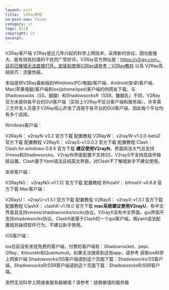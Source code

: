 ```yaml
---
layout: post
title:  V2Ray教程
no-post-nav: false
category: it
tags: [it]
copyright: it
excerpt: 
---
```



V2Ray客户端
V2Ray是近几年兴起的科学上网技术，采用新的协议，因功能强大、能有效抵抗墙的干扰而广受好评。V2Ray官方网址是：https://v2ray.com，目前已被墙无法直接打开。安装和使用V2Ray请参考：V2Ray教程 以及 V2Ray高级技巧：流量伪装。

本站提供V2Ray最新版的Windows(PC/电脑)客户端、Android(安卓)客户端、Mac(苹果电脑)客户端和ios(iphone/ipad)客户端的供网友下载。与Shadowsocks（SS、酸酸）和ShadowsocksR（SSR、酸酸乳）不同，V2Ray官方未提供各平台的GUI客户端（实际上V2Ray不区分客户端和服务端）。许多第三方开发人员基于V2Ray核心开发了适用于各平台的GUI客户端，因此每个平台均有多个选择。

Windows客户端：

V2RayN：       v2rayN-v3.2                                 官方下载        配置教程
V2RayW：       v2rayW-v1.0.0-beta2                    官方下载        配置教程
V2RayS：       v2rayS-v1.0.0.3                             官方下载         配置教程
Clash：           Clash.for.windows-0.8.6               官方下载
**建议使用V2rayN**，界面简洁大气且支持Vmess和Shadowsocks。V2rayW界面配置不支持SS，V2rayS不支持高级传输层设置。Clash基于Yaml语法且纯英文界面，对Clash不了解或新手不建议使用。

安卓客户端：

V2RayNG：        v2rayNG-v1.1.12                         官方下载      配置教程
BifrostV：           bifrostV-v0.6.8                             官方下载
Mac客户端：

V2RayU：       v2rayU-v1.5.1                             官方下载       配置教程
V2RayX：       v2rayX-v1.5.1                             官方下载       配置教程
ClashX：        clashX-v1.16.0                            官方下载
**mac系统建议使用V2rayU**，有中文界面且支持vmess/shadowsocks/socks协议。V2rayX没有中文界面，gui界面不支持shadowsocks协议。ClashX是基于Clash的一个gui客户端，用yaml语法配置规则操控软件行为，不建议新手使用。

iOS客户端：

ios目前没有发现免费的客户端，付费的客户端有：Shadowrocket、pepi、i2Ray、Kitsunebi和Quantumult。如果无法搜索到这些app，请参考 获取ios科学上网客户端
Shadowsocks/SS客户端请到这个页面下载：Shadowsocks/SS客户端，ShadowsocksR/SSR客户端请到这个页面下载：ShadowsocksR/SSR客户端。

突然无法科学上网或者服务器被墙？请参考：拯救被墙的服务器